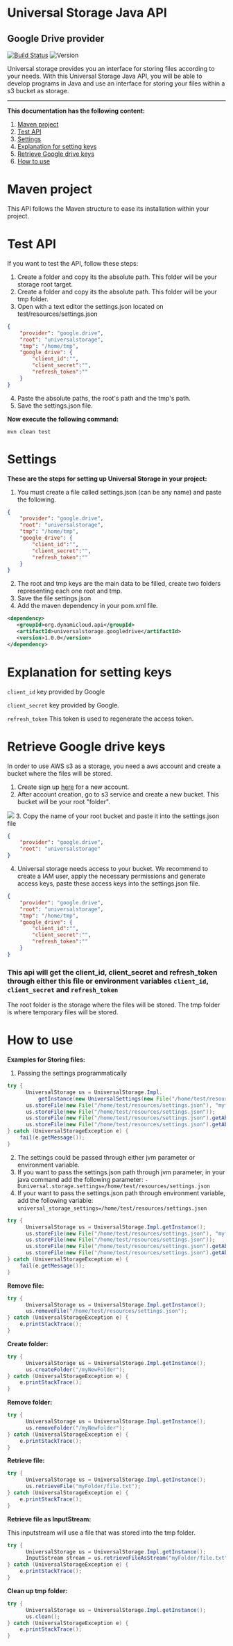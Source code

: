 # Universal Storage Java API
## Google Drive provider

[![Build Status](https://travis-ci.org/dynamicloud/universal_storage_java_s3_api.svg?branch=master)](https://travis-ci.org/dynamicloud/universal_storage_java_s3_api)
![Version](https://img.shields.io/badge/api-v1.0.0-brightgreen.svg)

Universal storage provides you an interface for storing files according to your needs. With this Universal Storage Java API, you will be able to develop programs in Java and use an interface for storing your files within a s3 bucket as storage.

<hr>

**This documentation has the following content:**

1. [Maven project](maven-project)
2. [Test API](#test-api)
3. [Settings](#settings)
4. [Explanation for setting keys](#explation-for-setting-keys)
5. [Retrieve Google drive keys](#retrieve-google-drive-keys)
6. [How to use](#how-to-use)

# Maven project
This API follows the Maven structure to ease its installation within your project.

# Test API
If you want to test the API, follow these steps:

1. Create a folder and copy its the absolute path.  This folder will be your storage root target.
2. Create a folder and copy its the absolute path.  This folder will be your tmp folder.
3. Open with a text editor the settings.json located on test/resources/settings.json
```json
{
	"provider": "google.drive",
	"root": "universalstorage",
	"tmp": "/home/tmp",
	"google_drive": {
		"client_id":"",
		"client_secret":"",
		"refresh_token":""
	}
}
```
4. Paste the absolute paths, the root's path and the tmp's path.
5. Save the settings.json file.

**Now execute the following command:**

`mvn clean test` 

# Settings
**These are the steps for setting up Universal Storage in your project:**
1. You must create a file called settings.json (can be any name) and paste the following. 
```json
{
	"provider": "google.drive",
	"root": "universalstorage",
	"tmp": "/home/tmp",
	"google_drive": {
		"client_id":"",
		"client_secret":"",
		"refresh_token":""
	}
}
```
2. The root and tmp keys are the main data to be filled, create two folders representing each one root and tmp.
3. Save the file settings.json
4. Add the maven dependency in your pom.xml file.
```xml
<dependency>
   <groupId>org.dynamicloud.api</groupId>
   <artifactId>universalstorage.googledrive</artifactId>
   <version>1.0.0</version>
</dependency>
```

# Explanation for setting keys
`client_id` key provided by Google

`client_secret` key provided by Google.

`refresh_token` This token is used to regenerate the access token.

# Retrieve Google drive keys
In order to use AWS s3 as a storage, you need a aws account and create a bucket where the files will be stored.

1. Create sign up [here](https://aws.amazon.com/free) for a new account.
2. After account creation, go to s3 service and create a new bucket.  This bucket will be your root "folder".
<img src="https://s3.amazonaws.com/shared-files-2017/s3_root_bucket.png">
3. Copy the name of your root bucket and paste it into the settings.json file

```json
{
	"provider": "google.drive",
	"root": "universalstorage"
}
```
4. Universal storage needs access to your bucket.  We recommend to create a IAM user, apply the necessary permissions and generate access keys, paste these access keys into the settings.json file.
```json
{
	"provider": "google.drive",
	"root": "universalstorage",
	"tmp": "/home/tmp",
	"google_drive": {
		"client_id":"",
		"client_secret":"",
		"refresh_token":""
	}
}
```

### This api will get the client_id, client_secret and refresh_token through either this file or environment variables `client_id`, `client_secret` and `refresh_token`

The root folder is the storage where the files will be stored.
The tmp folder is where temporary files will be stored.
  
# How to use
**Examples for Storing files:**

1. Passing the settings programmatically
```java
try {
      UniversalStorage us = UniversalStorage.Impl.
          getInstance(new UniversalSettings(new File("/home/test/resources/settings.json")));
      us.storeFile(new File("/home/test/resources/settings.json"), "myfolder/innerfolder");
      us.storeFile(new File("/home/test/resources/settings.json"));
      us.storeFile(new File("/home/test/resources/settings.json").getAbsolutePath(), "myfolder/innerfolder");
      us.storeFile(new File("/home/test/resources/settings.json").getAbsolutePath());
} catch (UniversalStorageException e) {
    fail(e.getMessage());
}
```
2. The settings could be passed through either jvm parameter or environment variable.
3. If you want to pass the settings.json path through jvm parameter, in your java command add the following parameter:
     `-Duniversal.storage.settings=/home/test/resources/settings.json`
4. If your want to pass the settings.json path through environment variable, add the following variable:
     `universal_storage_settings=/home/test/resources/settings.json`

```java
try {
      UniversalStorage us = UniversalStorage.Impl.getInstance();
      us.storeFile(new File("/home/test/resources/settings.json"), "myfolder/innerfolder");
      us.storeFile(new File("/home/test/resources/settings.json"));
      us.storeFile(new File("/home/test/resources/settings.json").getAbsolutePath(), "myfolder/innerfolder");
      us.storeFile(new File("/home/test/resources/settings.json").getAbsolutePath());
} catch (UniversalStorageException e) {
    fail(e.getMessage());
}
```

**Remove file:**
```java
try {
      UniversalStorage us = UniversalStorage.Impl.getInstance();
      us.removeFile("/home/test/resources/settings.json");
} catch (UniversalStorageException e) {
    e.printStackTrace();
}

```

**Create folder:**

```java
try {
      UniversalStorage us = UniversalStorage.Impl.getInstance();
      us.createFolder("/myNewFolder");
} catch (UniversalStorageException e) {
    e.printStackTrace();
}

```

**Remove folder:**
```java
try {
      UniversalStorage us = UniversalStorage.Impl.getInstance();
      us.removeFolder("/myNewFolder");
} catch (UniversalStorageException e) {
    e.printStackTrace();
}
```

**Retrieve file:**
```java
try {
      UniversalStorage us = UniversalStorage.Impl.getInstance();
      us.retrieveFile("myFolder/file.txt");
} catch (UniversalStorageException e) {
    e.printStackTrace();
}
```

**Retrieve file as InputStream:**

This inputstream will use a file that was stored into the tmp folder.
```java
try {
      UniversalStorage us = UniversalStorage.Impl.getInstance();
      InputSstream stream = us.retrieveFileAsStream("myFolder/file.txt");
} catch (UniversalStorageException e) {
    e.printStackTrace();
}
```

**Clean up tmp folder:**
```java
try {
      UniversalStorage us = UniversalStorage.Impl.getInstance();
      us.clean();
} catch (UniversalStorageException e) {
    e.printStackTrace();
}
```

